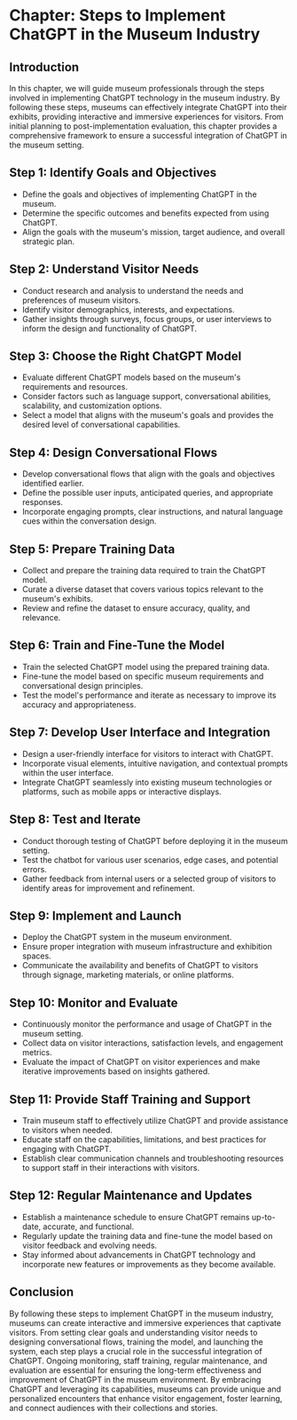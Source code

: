 Chapter: Steps to Implement ChatGPT in the Museum Industry
==========================================================

Introduction
------------

In this chapter, we will guide museum professionals through the steps involved in implementing ChatGPT technology in the museum industry. By following these steps, museums can effectively integrate ChatGPT into their exhibits, providing interactive and immersive experiences for visitors. From initial planning to post-implementation evaluation, this chapter provides a comprehensive framework to ensure a successful integration of ChatGPT in the museum setting.

Step 1: Identify Goals and Objectives
-------------------------------------

* Define the goals and objectives of implementing ChatGPT in the museum.
* Determine the specific outcomes and benefits expected from using ChatGPT.
* Align the goals with the museum's mission, target audience, and overall strategic plan.

Step 2: Understand Visitor Needs
--------------------------------

* Conduct research and analysis to understand the needs and preferences of museum visitors.
* Identify visitor demographics, interests, and expectations.
* Gather insights through surveys, focus groups, or user interviews to inform the design and functionality of ChatGPT.

Step 3: Choose the Right ChatGPT Model
--------------------------------------

* Evaluate different ChatGPT models based on the museum's requirements and resources.
* Consider factors such as language support, conversational abilities, scalability, and customization options.
* Select a model that aligns with the museum's goals and provides the desired level of conversational capabilities.

Step 4: Design Conversational Flows
-----------------------------------

* Develop conversational flows that align with the goals and objectives identified earlier.
* Define the possible user inputs, anticipated queries, and appropriate responses.
* Incorporate engaging prompts, clear instructions, and natural language cues within the conversation design.

Step 5: Prepare Training Data
-----------------------------

* Collect and prepare the training data required to train the ChatGPT model.
* Curate a diverse dataset that covers various topics relevant to the museum's exhibits.
* Review and refine the dataset to ensure accuracy, quality, and relevance.

Step 6: Train and Fine-Tune the Model
-------------------------------------

* Train the selected ChatGPT model using the prepared training data.
* Fine-tune the model based on specific museum requirements and conversational design principles.
* Test the model's performance and iterate as necessary to improve its accuracy and appropriateness.

Step 7: Develop User Interface and Integration
----------------------------------------------

* Design a user-friendly interface for visitors to interact with ChatGPT.
* Incorporate visual elements, intuitive navigation, and contextual prompts within the user interface.
* Integrate ChatGPT seamlessly into existing museum technologies or platforms, such as mobile apps or interactive displays.

Step 8: Test and Iterate
------------------------

* Conduct thorough testing of ChatGPT before deploying it in the museum setting.
* Test the chatbot for various user scenarios, edge cases, and potential errors.
* Gather feedback from internal users or a selected group of visitors to identify areas for improvement and refinement.

Step 9: Implement and Launch
----------------------------

* Deploy the ChatGPT system in the museum environment.
* Ensure proper integration with museum infrastructure and exhibition spaces.
* Communicate the availability and benefits of ChatGPT to visitors through signage, marketing materials, or online platforms.

Step 10: Monitor and Evaluate
-----------------------------

* Continuously monitor the performance and usage of ChatGPT in the museum setting.
* Collect data on visitor interactions, satisfaction levels, and engagement metrics.
* Evaluate the impact of ChatGPT on visitor experiences and make iterative improvements based on insights gathered.

Step 11: Provide Staff Training and Support
-------------------------------------------

* Train museum staff to effectively utilize ChatGPT and provide assistance to visitors when needed.
* Educate staff on the capabilities, limitations, and best practices for engaging with ChatGPT.
* Establish clear communication channels and troubleshooting resources to support staff in their interactions with visitors.

Step 12: Regular Maintenance and Updates
----------------------------------------

* Establish a maintenance schedule to ensure ChatGPT remains up-to-date, accurate, and functional.
* Regularly update the training data and fine-tune the model based on visitor feedback and evolving needs.
* Stay informed about advancements in ChatGPT technology and incorporate new features or improvements as they become available.

Conclusion
----------

By following these steps to implement ChatGPT in the museum industry, museums can create interactive and immersive experiences that captivate visitors. From setting clear goals and understanding visitor needs to designing conversational flows, training the model, and launching the system, each step plays a crucial role in the successful integration of ChatGPT. Ongoing monitoring, staff training, regular maintenance, and evaluation are essential for ensuring the long-term effectiveness and improvement of ChatGPT in the museum environment. By embracing ChatGPT and leveraging its capabilities, museums can provide unique and personalized encounters that enhance visitor engagement, foster learning, and connect audiences with their collections and stories.
